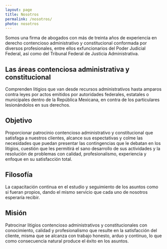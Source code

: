 ```yaml
---
layout: page
title: Nosotros
permalink: /nosotros/
photo: nosotros
---
```


<section class="rightcard">
<p>Somos una firma de abogados con más de treinta años de experiencia en derecho contencioso administrativo y constitucional conformada por diversos profesionales, entre ellos exfuncionarios del Poder Judicial Federal, así como del Tribunal Federal de Justicia Administrativa.</p>
</section>

<section class="halfcard">
<h2>Las áreas contenciosa administrativa y constitucional</h2>
<p>Comprenden litigios que van desde recursos administrativos hasta amparos contra leyes por actos emitidos por autoridades federales, estatales o municipales dentro de la República Mexicana, en contra de los particulares lesionándolos en sus derechos.
</p>
</section>

<section class="halfcard">
<h2>Objetivo</h2>
<p>Proporcionar patrocinio contencioso administrativo y constitucional que satisfaga a nuestros clientes, alcance sus espectativas y colme las necesidades que puedan presentar las contingencias que le debatan en los litigios, cuestión que les permitirá el sano desarrollo de sus actividades y la resolución de problemas con calidad, profesionalismo, experiencia y enfoque en su satisfacción total.</p>
</section>

<section class="halfcard">
<h2>Filosofía</h2>
<p>La capacitación continua en el estudio y seguimiento de los asuntos como si fueran propios, dando el mismo servicio que cada uno de nosotros esperaría recibir.</p>
</section>

<section class="halfcard">
<h2>Misión</h2>
<p>Patrocinar litigios contencioso administrativos y constitucionales con conocimiento, calidad y profesionalismo que resulte en la satisfacción del cliente, misma que se alcanza con trabajo honesto, arduo y continuo, lo que como consecuencia natural produce el éxito en los asuntos.</p>
</section>

